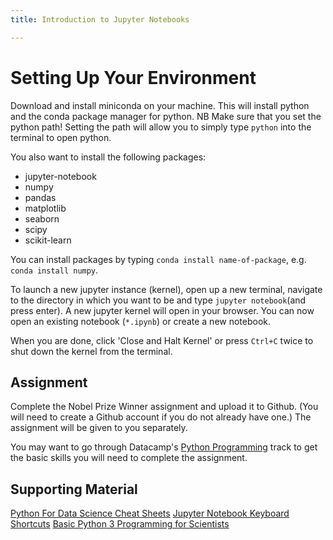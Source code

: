 ```yaml
---
title: Introduction to Jupyter Notebooks

---
```


# Setting Up Your Environment
Download and install miniconda on your machine. This will install python
and the conda package manager for python. NB Make sure that you set the
python path! Setting the path will allow you to simply type `python`
into the terminal to open python.

You also want to install the following packages:  
- jupyter-notebook
- numpy
- pandas
- matplotlib
- seaborn
- scipy
- scikit-learn

You can install packages by typing `conda install name-of-package`, e.g.
`conda install numpy`.

To launch a new jupyter instance (kernel), open up a new terminal, navigate to the directory in which you want to be
and type `jupyter notebook`(and press enter). A new jupyter kernel will open in your browser. You can now open an existing
notebook (`*.ipynb`) or create a new notebook.

When you are done, click 'Close and Halt Kernel' or press `Ctrl+C` twice to shut down the kernel from the terminal.


## Assignment
Complete the Nobel Prize Winner assignment and upload it to Github.
(You will need to create a Github account if you do not already have one.)
The assignment will be given to you separately.

You may want to go through Datacamp's [Python Programming](https://www.datacamp.com/tracks/python-programming) track to get the
basic skills you will need to complete the assignment.

## Supporting Material
[Python For Data Science Cheat Sheets](http://www.utc.fr/~jlaforet/Suppl/python-cheatsheets.pdf)
[Jupyter Notebook Keyboard Shortcuts](https://www.cheatography.com/weidadeyue/cheat-sheets/jupyter-notebook/pdf_bw/)
[Basic Python 3 Programming for Scientists](http://www.sixthresearcher.com/didactic-materials/)

